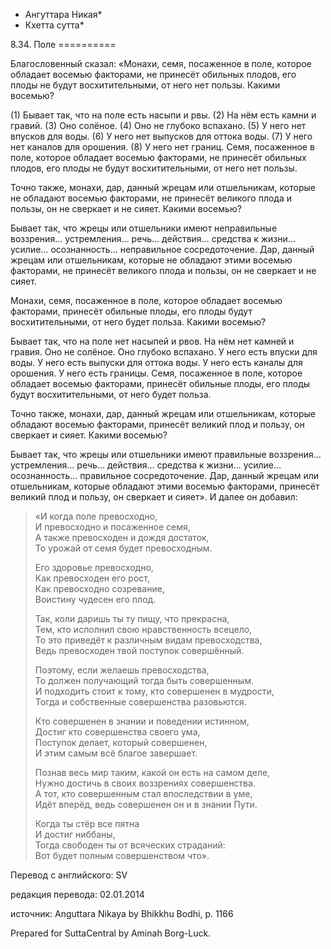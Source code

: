 * Ангуттара Никая*
* Кхетта сутта*

8\.34\. Поле
\=\=\=\=\=\=\=\=\=\=

Благословенный сказал: «Монахи, семя, посаженное в поле, которое обладает восемью факторами, не принесёт обильных плодов, его плоды не будут восхитительными, от него нет пользы\. Какими восемью?

\(1\) Бывает так, что на поле есть насыпи и рвы\. \(2\) На нём есть камни и гравий\. \(3\) Оно солёное\. \(4\) Оно не глубоко вспахано\. \(5\) У него нет впусков для воды\. \(6\) У него нет выпусков для оттока воды\. \(7\) У него нет каналов для орошения\. \(8\) У него нет границ\. Семя, посаженное в поле, которое обладает восемью факторами, не принесёт обильных плодов, его плоды не будут восхитительными, от него нет пользы\.

Точно также, монахи, дар, данный жрецам или отшельникам, которые не обладают восемью факторами, не принесёт великого плода и пользы, он не сверкает и не сияет\. Какими восемью?

Бывает так, что жрецы или отшельники имеют неправильные воззрения… устремления… речь… действия… средства к жизни… усилие… осознанность… неправильное сосредоточение\. Дар, данный жрецам или отшельникам, которые не обладают этими восемью факторами, не принесёт великого плода и пользы, он не сверкает и не сияет\.

Монахи, семя, посаженное в поле, которое обладает восемью факторами, принесёт обильные плоды, его плоды будут восхитительными, от него будет польза\. Какими восемью?

Бывает так, что на поле нет насыпей и рвов\. На нём нет камней и гравия\. Оно не солёное\. Оно глубоко вспахано\. У него есть впуски для воды\. У него есть выпуски для оттока воды\. У него есть каналы для орошения\. У него есть границы\. Семя, посаженное в поле, которое обладает восемью факторами, принесёт обильные плоды, его плоды будут восхитительными, от него будет польза\.

Точно также, монахи, дар, данный жрецам или отшельникам, которые обладают восемью факторами, принесёт великий плод и пользу, он сверкает и сияет\. Какими восемью?

Бывает так, что жрецы или отшельники имеют правильные воззрения… устремления… речь… действия… средства к жизни… усилие… осознанность… правильное сосредоточение\. Дар, данный жрецам или отшельникам, которые обладают этими восемью факторами, принесёт великий плод и пользу, он сверкает и сияет»\. И далее он добавил:

> «И когда поле превосходно,  
> И превосходно и посаженное семя,  
> А также превосходен и дождя достаток,  
> То урожай от семя будет превосходным\.  
>   
> Его здоровье превосходно,  
> Как превосходен его рост,  
> Как превосходно созревание,  
> Воистину чудесен его плод\.  
>   
> Так, коли даришь ты ту пищу, что прекрасна,  
> Тем, кто исполнил свою нравственность всецело,  
> То это приведёт к различным видам превосходства,  
> Ведь превосходен твой поступок совершённый\.  
>   
> Поэтому, если желаешь превосходства,  
> То должен получающий тогда быть совершенным\.  
> И подходить стоит к тому, кто совершенен в мудрости,  
> Тогда и собственные совершенства разовьются\.  
>   
> Кто совершенен в знании и поведении истинном,  
> Достиг кто совершенства своего ума,  
> Поступок делает, который совершенен,  
> И этим самым всё благое завершает\.  
>   
> Познав весь мир таким, какой он есть на самом деле,  
> Нужно достичь в своих воззрениях совершенства\.  
> А тот, кто совершенным стал впоследствии в уме,  
> Идёт вперёд, ведь совершенен он и в знании Пути\.  
>   
> Когда ты стёр все пятна  
> И достиг ниббаны,  
> Тогда свободен ты от всяческих страданий:  
> Вот будет полным совершенством что»\.

Перевод с английского: SV

редакция перевода: 02\.01\.2014

источник: Anguttara Nikaya by Bhikkhu Bodhi, p\. 1166

Prepared for SuttaCentral by Aminah Borg\-Luck\.
